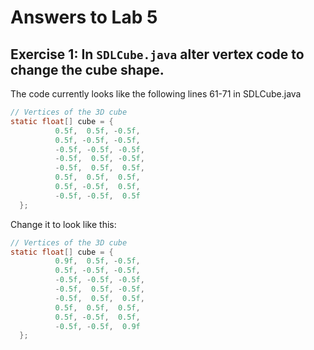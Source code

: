 # Answers to Lab 5

## Exercise 1: In `SDLCube.java` alter vertex code to change the cube shape.
The code currently looks like the following lines 61-71 in SDLCube.java
```java
// Vertices of the 3D cube
static float[] cube = {
          0.5f,  0.5f, -0.5f,
          0.5f, -0.5f, -0.5f,
          -0.5f, -0.5f, -0.5f,
          -0.5f,  0.5f, -0.5f,
          -0.5f,  0.5f,  0.5f,
          0.5f,  0.5f,  0.5f,
          0.5f, -0.5f,  0.5f,
          -0.5f, -0.5f,  0.5f
  };
```

Change it to look like this:
```java
// Vertices of the 3D cube
static float[] cube = {
          0.9f,  0.5f, -0.5f,
          0.5f, -0.5f, -0.5f,
          -0.5f, -0.5f, -0.5f,
          -0.5f,  0.5f, -0.5f,
          -0.5f,  0.5f,  0.5f,
          0.5f,  0.5f,  0.5f,
          0.5f, -0.5f,  0.5f,
          -0.5f, -0.5f,  0.9f
  };
```